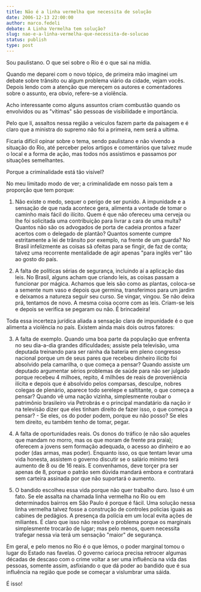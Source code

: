 ```yaml
---
title: Não é a linha vermelha que necessita de solução
date: 2006-12-13 22:00:00
author: marco.fedeli
debate: A Linha Vermelha tem solução?
slug: nao-e-a-linha-vermelha-que-necessita-de-solucao
status: publish 
type: post
---
```


Sou paulistano. O que sei sobre o Rio é o que sai na mídia.   

Quando me deparei com o novo tópico, de primeira mão imaginei um debate sobre trânsito ou algum problema viário da cidade, vejam vocês. Depois lendo com a atenção que mereçem os autores e comentadores sobre o assunto, era obvio, refere-se a violência.  

Acho interessante como alguns assuntos criam combustão quando os envolvidos ou as "vítimas" são pessoas de visibilidade e importância.   

Pelo que lí, assaltos nessa região a veiculos fazem parte da paisagem e é claro que a ministra do supremo não foi a primeira, nem será a ultima.  

Ficaria difícil opinar sobre o tema, sendo paulistano e não vivendo a situação do Rio, até perceber pelos artigos e comentários que talvez mude o local e a forma de ação, mas todos nós assistimos e passamos por situações semelhantes.  

Porque a criminalidade está tão visível?  

No meu limitado modo de ver; a criminalidade em nosso país tem a proporção que tem porque:  

1) Não existe o medo, sequer o perigo de ser punido. A impunidade e a sensação de que nada acontece gera, alimenta a vontade de tomar o caminho mais fácil do ilícito. Quem é que não ofereceu uma cerveja ou lhe foi solicitada uma contribuição para livrar a cara de uma multa? Quantos não são os advogados de porta de cadeia prontos a fazer acertos com o delegado de plantão? Quantos somente cumpre estritamente a lei de trânsito por exemplo, na frente de um guarda? No Brasil infelizmente as coisas sã ofeitas para se fingir, de faz de conta; talvez uma recorrente mentalidade de agir apenas "para inglês ver" tão ao gosto do país.  

2) A falta de políticas sérias de segurança, incluindo aí a aplicação das leis. No Brasil, alguns acham que criando leis, as coisas passam a funcionar por mágica. Achamos que leis são como as plantas, coloca-se a semente num vaso e depois que germina, transferimos para um jardim e deixamos a natureza seguir seu curso. Se vingar, vingou. Se não deixa prá, tentamos de novo. A mesma coisa ocorre com as leis. Criam-se leis e depois se verifica se pegaram ou não. É brincadeira!  

Toda essa incerteza jurídica aliada a sensação clara de impunidade é o que alimenta a violência no país. Existem ainda mais dois outros fatores:  

3) A falta de exemplo. Quando uma boa parte da população que enfrenta no seu dia-a-dia grandes dificuldades; assiste pela televisão, uma deputada treinando para ser rainha da bateria em pleno congresso nacional porque um de seus pares que recebeu dinheiro ilícito foi absolvido pela camarilha, o que começa a pensar? Quando assiste um deputado argumentar sérios problemas de saúde para não ser julgado porque recebeu 4 milhoes, repito, 4 milhões de reais de proveniência ilícita e depois que é absolvido pelos comparsas, desculpe, nobres colegas de plenário, aparece todo serelepe e saltitante, o que começa a pensar? Quando vê uma nação vizinha, simplesmente roubar o patrimônio brasileiro via Petrobrás e o principal mandatário da nação ir na televisão dizer que eles tinham direito de fazer isso, o que começa a pensar? - Se eles, os do poder podem, porque eu não posso? Se eles tem direito, eu também tenho de tomar, pegar.  

4) A falta de oportunidades reais. Os donos do tráfico (e não são aqueles que mandam no morro, mas os que moram de frente pra praia); oferecem a jovens sem formação adequada, o acesso ao dinheiro e ao poder (das armas, mas poder). Enquanto isso, os que tentam levar uma vida honesta, assistem o governo discutir se o salário mínimo terá aumento de 8 ou de 16 reais. E convenhamos, deve torçer pra ser apenas de 8, porque o patrão sem dúvida mandará embora e contratará sem carteira assinada por que não suportará o aumento.  

6) O bandido escolheu essa vida porque não quer trabalho duro. Isso é um fato. Se ele assalta na chamada linha vermelha no Rio ou em determinados bairros em São Paulo é porque é fácil. Uma solução nessa linha vermelha talvez fosse a construção de controles policias iguais as cabines de pedágios. A presença da polícia em um local evita ações de miliantes. É claro que isso não resolve o problema porque os marginais simplesmente trocarão de lugar; mas pelo menos, quem necessita trafegar nessa via terá um sensação "maior" de segurança.  

Em geral, e pelo menos no Rio é o que lêmos, o poder marginal tomou o lugar do Estado nas favelas. O governo carioca precisa retrocer algumas décadas de descaso com o crime voltar a ser uma influência na vida das pessoas, somente assim, asfixiando o que dá poder ao bandido que é sua influência na região que pode se começar a vislumbrar uma sáida.  

É isso!
